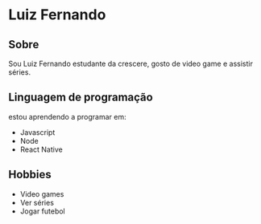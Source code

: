 # Luiz Fernando

## Sobre

Sou Luiz Fernando estudante da crescere, gosto de video game e assistir séries.

## Linguagem de programação 
estou aprendendo a programar em:

- Javascript
- Node
- React Native

## Hobbies

- Video games
- Ver séries
- Jogar futebol
